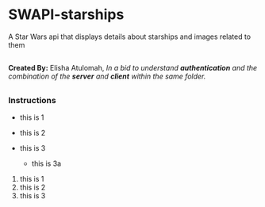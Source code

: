 # SWAPI-starships

A Star Wars api that displays details about starships and images related to them

##
**Created By:** Elisha Atulomah, *In a bid to understand __authentication__ and the combination of the __server__ and __client__ within the same folder.*
##
### Instructions
* this is 1 

* this is 2 

* this is 3 

  * this is 3a
  
1. this is 1 
1. this is 2
1. this is 3
